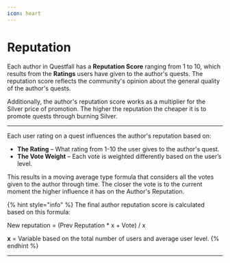 ```yaml
---
icon: heart
---
```


# Reputation

Each author in Questfall has a **Reputation Score** ranging from 1 to 10, which results from the **Ratings** users have given to the author's quests. The reputation score reflects the community's opinion about the general quality of the author's quests. 

Additionally, the author's reputation score works as a multiplier for the Silver price of promotion. The higher the reputation the cheaper it is to promote quests through burning Silver. 

***

Each user rating on a quest influences the author's reputation based on:
* **The Rating** – What rating from 1-10 the user gives to the author's quest.
* **The Vote Weight** – Each vote is weighted differently based on the user’s level. 

This results in a moving average type formula that considers all the votes given to the author through time. The closer the vote is to the current moment the higher influence it has on the Author's Reputation. 

{% hint style="info" %}
The final author reputation score is calculated based on this formula: 

New reputation = (Prev Reputation * x + Vote) / x

**x** = Variable based on the total number of users and average user level.
{% endhint %}



***




